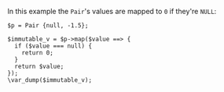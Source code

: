In this example the `Pair`'s values are mapped to `0` if they're `NULL`:

```basic-usage.php
$p = Pair {null, -1.5};

$immutable_v = $p->map($value ==> {
  if ($value === null) {
    return 0;
  }
  return $value;
});
\var_dump($immutable_v);
```
